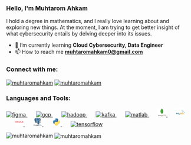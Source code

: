 <h3 align="left">Hello, I'm Muhtarom Ahkam</h3>
<p align="left">I hold a degree in mathematics, and I really love learning about and exploring new things. At the moment, I am trying to get better insight of what cybersecurity entails by delving deeper into its issues.</p>

- 🌱 I’m currently learning **Cloud Cybersecurity, Data Engineer**
- 📫 How to reach me **muhtaromahkam0@gmail.com**

<h3 align="left">Connect with me:</h3>
<p align="left">
<a href="https://linkedin.com/in/muhtaromahkam" target="blank"><img align="center" src="https://raw.githubusercontent.com/rahuldkjain/github-profile-readme-generator/master/src/images/icons/Social/linked-in-alt.svg" alt="muhtaromahkam" height="30" width="40" /></a>
<a href="https://medium.com/muhtaromahkam" target="blank"><img align="center" src="https://raw.githubusercontent.com/rahuldkjain/github-profile-readme-generator/master/src/images/icons/Social/medium.svg" alt="muhtaromahkam" height="30" width="40" /></a>
</p>

<h3 align="left">Languages and Tools:</h3>
<p align="left">
  <a href="https://www.figma.com/" target="_blank" rel="noreferrer">
    <img src="https://www.vectorlogo.zone/logos/figma/figma-icon.svg" alt="figma" width="23" height="23"/>
  </a>&nbsp;&nbsp;&nbsp;&nbsp;&nbsp;
  <a href="https://cloud.google.com" target="_blank" rel="noreferrer">
    <img src="https://www.vectorlogo.zone/logos/google_cloud/google_cloud-icon.svg" alt="gcp" width="23" height="23"/>
  </a>&nbsp;&nbsp;&nbsp;&nbsp;&nbsp;
  <a href="https://hadoop.apache.org/" target="_blank" rel="noreferrer">
    <img src="https://www.vectorlogo.zone/logos/apache_hadoop/apache_hadoop-icon.svg" alt="hadoop" width="23" height="23"/>
  </a>&nbsp;&nbsp;&nbsp;&nbsp;&nbsp;
  <a href="https://kafka.apache.org/" target="_blank" rel="noreferrer">
    <img src="https://www.vectorlogo.zone/logos/apache_kafka/apache_kafka-icon.svg" alt="kafka" width="23" height="23"/>
  </a>&nbsp;&nbsp;&nbsp;&nbsp;&nbsp;
  <a href="https://www.mathworks.com/" target="_blank" rel="noreferrer">
    <img src="https://upload.wikimedia.org/wikipedia/commons/2/21/Matlab_Logo.png" alt="matlab" width="23" height="23"/>
  </a>&nbsp;&nbsp;&nbsp;&nbsp;&nbsp;
  <a href="https://www.mongodb.com/" target="_blank" rel="noreferrer">
    <img src="https://raw.githubusercontent.com/devicons/devicon/master/icons/mongodb/mongodb-original-wordmark.svg" alt="mongodb" width="23" height="23"/>
  </a>&nbsp;&nbsp;&nbsp;&nbsp;&nbsp;
  <a href="https://www.mysql.com/" target="_blank" rel="noreferrer">
    <img src="https://raw.githubusercontent.com/devicons/devicon/master/icons/mysql/mysql-original-wordmark.svg" alt="mysql" width="23" height="23"/>
  </a>&nbsp;&nbsp;&nbsp;&nbsp;&nbsp;
  <a href="https://www.oracle.com/" target="_blank" rel="noreferrer">
    <img src="https://raw.githubusercontent.com/devicons/devicon/master/icons/oracle/oracle-original.svg" alt="oracle" width="23" height="23"/>
  </a>&nbsp;&nbsp;&nbsp;&nbsp;&nbsp;
  <a href="https://www.postgresql.org" target="_blank" rel="noreferrer">
    <img src="https://raw.githubusercontent.com/devicons/devicon/master/icons/postgresql/postgresql-original-wordmark.svg" alt="postgresql" width="23" height="23"/>
  </a>&nbsp;&nbsp;&nbsp;&nbsp;&nbsp;
  <a href="https://www.python.org" target="_blank" rel="noreferrer">
    <img src="https://raw.githubusercontent.com/devicons/devicon/master/icons/python/python-original.svg" alt="python" width="23" height="23"/>
  </a>&nbsp;&nbsp;&nbsp;&nbsp;&nbsp;
  <a href="https://www.tensorflow.org" target="_blank" rel="noreferrer">
    <img src="https://www.vectorlogo.zone/logos/tensorflow/tensorflow-icon.svg" alt="tensorflow" width="23" height="23"/>
  </a>
</p>

<p><img align="left" src="https://github-readme-stats.vercel.app/api/top-langs?username=muhtaromahkam&show_icons=true&theme=dark&locale=en&layout=compact" alt="muhtaromahkam" /></p>

<p>&nbsp;<img align="center" src="https://github-readme-stats.vercel.app/api?username=muhtaromahkam&show_icons=true&theme=dark&locale=en" alt="muhtaromahkam" /></p>
